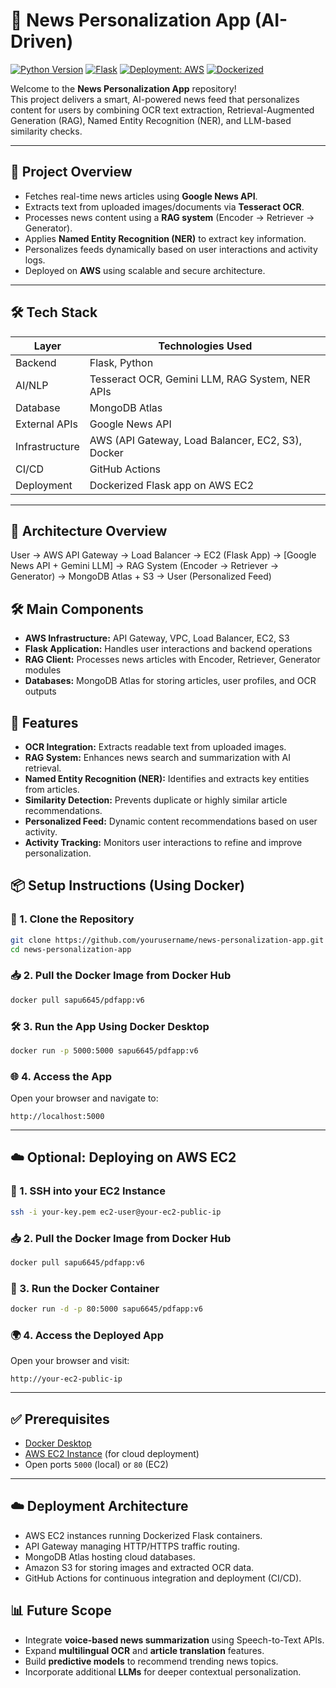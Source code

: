 # 📰 News Personalization App (AI-Driven)

[![Python Version](https://img.shields.io/badge/python-3.8%2B-blue.svg)](https://www.python.org/)
[![Flask](https://img.shields.io/badge/Framework-Flask-lightgrey.svg)](https://flask.palletsprojects.com/)
[![Deployment: AWS](https://img.shields.io/badge/Deployed%20on-AWS-orange.svg)](https://aws.amazon.com/)
[![Dockerized](https://img.shields.io/badge/Docker-Containerized-blue.svg)](https://www.docker.com/)

Welcome to the **News Personalization App** repository!  
This project delivers a smart, AI-powered news feed that personalizes content for users by combining OCR text extraction, Retrieval-Augmented Generation (RAG), Named Entity Recognition (NER), and LLM-based similarity checks.

---

## 📌 Project Overview

- Fetches real-time news articles using **Google News API**.
- Extracts text from uploaded images/documents via **Tesseract OCR**.
- Processes news content using a **RAG system** (Encoder → Retriever → Generator).
- Applies **Named Entity Recognition (NER)** to extract key information.
- Personalizes feeds dynamically based on user interactions and activity logs.
- Deployed on **AWS** using scalable and secure architecture.

---

## 🛠️ Tech Stack

| Layer         | Technologies Used |
|---------------|--------------------|
| Backend       | Flask, Python |
| AI/NLP        | Tesseract OCR, Gemini LLM, RAG System, NER APIs |
| Database      | MongoDB Atlas |
| External APIs | Google News API |
| Infrastructure| AWS (API Gateway, Load Balancer, EC2, S3), Docker |
| CI/CD         | GitHub Actions |
| Deployment    | Dockerized Flask app on AWS EC2 |

---

## 📐 Architecture Overview

User → AWS API Gateway → Load Balancer → EC2 (Flask App) → 
  [Google News API + Gemini LLM] → 
  RAG System (Encoder → Retriever → Generator) →
  MongoDB Atlas + S3 → 
User (Personalized Feed)




## 🛠️ Main Components

- **AWS Infrastructure:** API Gateway, VPC, Load Balancer, EC2, S3
- **Flask Application:** Handles user interactions and backend operations
- **RAG Client:** Processes news articles with Encoder, Retriever, Generator modules
- **Databases:** MongoDB Atlas for storing articles, user profiles, and OCR outputs



## 🚀 Features

- **OCR Integration:** Extracts readable text from uploaded images.
- **RAG System:** Enhances news search and summarization with AI retrieval.
- **Named Entity Recognition (NER):** Identifies and extracts key entities from articles.
- **Similarity Detection:** Prevents duplicate or highly similar article recommendations.
- **Personalized Feed:** Dynamic content recommendations based on user activity.
- **Activity Tracking:** Monitors user interactions to refine and improve personalization.

## 📦 Setup Instructions (Using Docker)

### 🔧 1. Clone the Repository

```bash
git clone https://github.com/yourusername/news-personalization-app.git
cd news-personalization-app
```

### 📥 2. Pull the Docker Image from Docker Hub

```bash
docker pull sapu6645/pdfapp:v6
```

### 🛠 3. Run the App Using Docker Desktop

```bash
docker run -p 5000:5000 sapu6645/pdfapp:v6
```

### 🌐 4. Access the App

Open your browser and navigate to:

```
http://localhost:5000
```

---

## ☁️ Optional: Deploying on AWS EC2

### 🔐 1. SSH into your EC2 Instance

```bash
ssh -i your-key.pem ec2-user@your-ec2-public-ip
```

### 📥 2. Pull the Docker Image from Docker Hub

```bash
docker pull sapu6645/pdfapp:v6
```

### 🚀 3. Run the Docker Container

```bash
docker run -d -p 80:5000 sapu6645/pdfapp:v6
```

### 🌍 4. Access the Deployed App

Open your browser and visit:

```
http://your-ec2-public-ip
```

---

## ✅ Prerequisites

- [Docker Desktop](https://www.docker.com/products/docker-desktop/)
- [AWS EC2 Instance](https://aws.amazon.com/ec2/) (for cloud deployment)
- Open ports `5000` (local) or `80` (EC2)

---

## ☁️ Deployment Architecture

- AWS EC2 instances running Dockerized Flask containers.
- API Gateway managing HTTP/HTTPS traffic routing.
- MongoDB Atlas hosting cloud databases.
- Amazon S3 for storing images and extracted OCR data.
- GitHub Actions for continuous integration and deployment (CI/CD).


## 📊 Future Scope

- Integrate **voice-based news summarization** using Speech-to-Text APIs.
- Expand **multilingual OCR** and **article translation** features.
- Build **predictive models** to recommend trending news topics.
- Incorporate additional **LLMs** for deeper contextual personalization.


   

